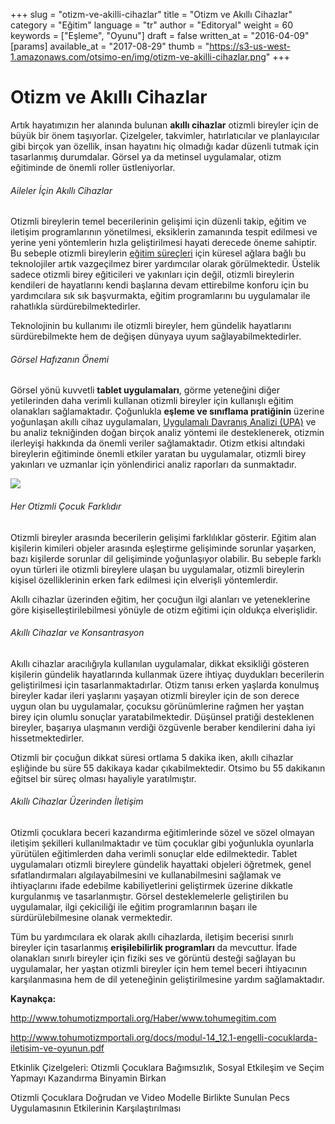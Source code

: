+++
slug = "otizm-ve-akilli-cihazlar"
title = "Otizm ve Akıllı Cihazlar"
category = "Eğitim"
language = "tr"
author = "Editoryal"
weight = 60
keywords = ["Eşleme", "Oyunu"]
draft = false
written_at = "2016-04-09"
[params]
available_at = "2017-08-29"
thumb = "https://s3-us-west-1.amazonaws.com/otsimo-en/img/otizm-ve-akilli-cihazlar.png"
+++

# Otizm ve Akıllı Cihazlar

Artık hayatımızın her alanında bulunan **akıllı cihazlar** otizmli bireyler için de büyük bir önem taşıyorlar. Çizelgeler, takvimler, hatırlatıcılar ve planlayıcılar gibi birçok yan özellik, insan hayatını hiç olmadığı kadar düzenli tutmak için tasarlanmış durumdalar. Görsel ya da metinsel uygulamalar, otizm eğitiminde de önemli roller üstleniyorlar.

###### Aileler İçin Akıllı Cihazlar

Otizmli bireylerin temel becerilerinin gelişimi için düzenli takip, eğitim ve iletişim programlarının yönetilmesi, eksiklerin zamanında tespit edilmesi ve yerine yeni yöntemlerin hızla geliştirilmesi hayati derecede öneme sahiptir. Bu sebeple otizmli bireylerin [eğitim süreçleri](/ulkemizde-otizm-egitimi-ve-kaynastirma-calismalari/) için küresel ağlara bağlı bu teknolojiler artık vazgeçilmez birer yardımcılar olarak görülmektedir. Üstelik sadece otizmli birey eğiticileri ve yakınları için değil, otizmli bireylerin kendileri de hayatlarını kendi başlarına devam ettirebilme konforu için bu yardımcılara sık sık başvurmakta, eğitim programlarını bu uygulamalar ile rahatlıkla sürdürebilmektedirler.

Teknolojinin bu kullanımı ile otizmli bireyler, hem gündelik hayatlarını sürdürebilmekte hem de değişen dünyaya uyum sağlayabilmektedirler.

###### Görsel Hafızanın Önemi

Görsel yönü kuvvetli **tablet uygulamaları**, görme yeteneğini diğer yetilerinden daha verimli kullanan otizmli bireyler için kullanışlı eğitim olanakları sağlamaktadır. Çoğunlukla **eşleme ve sınıflama pratiğinin** üzerine yoğunlaşan akıllı cihaz uygulamaları, [Uygulamalı Davranış Analizi (UPA)](/uygulamalidavranisanalizi/) ve bu analiz tekniğinden doğan birçok analiz yöntemi ile desteklenerek, otizmin ilerleyişi hakkında da önemli veriler sağlamaktadır. Otizm etkisi altındaki bireylerin eğitiminde önemli etkiler yaratan bu uygulamalar, otizmli birey yakınları ve uzmanlar için yönlendirici analiz raporları da sunmaktadır.

![](https://s3-us-west-1.amazonaws.com/otsimo-en/img/blog_ici/tablet.jpg)

###### Her Otizmli Çocuk Farklıdır

Otizmli bireyler arasında becerilerin gelişimi farklılıklar gösterir. Eğitim alan kişilerin kimileri objeler arasında eşleştirme gelişiminde sorunlar yaşarken, bazı kişilerde sorunlar dil gelişiminde yoğunlaşıyor olabilir. Bu sebeple farklı oyun türleri ile otizmli bireylere ulaşan bu uygulamalar, otizmli bireylerin kişisel özelliklerinin erken fark edilmesi için elverişli yöntemlerdir.

Akıllı cihazlar üzerinden eğitim, her çocuğun ilgi alanları ve yeteneklerine göre kişiselleştirilebilmesi yönüyle de otizm eğitimi için oldukça elverişlidir.

###### Akıllı Cihazlar ve Konsantrasyon

Akıllı cihazlar aracılığıyla kullanılan uygulamalar, dikkat eksikliği gösteren kişilerin gündelik hayatlarında kullanmak üzere ihtiyaç duydukları becerilerin geliştirilmesi için tasarlanmaktadırlar. Otizm tanısı erken yaşlarda konulmuş bireyler kadar ileri yaşlarını yaşayan otizmli bireyler için de son derece uygun olan bu uygulamalar, çocuksu görünümlerine rağmen her yaştan birey için olumlu sonuçlar yaratabilmektedir. Düşünsel pratiği desteklenen bireyler, başarıya ulaşmanın verdiği özgüvenle beraber kendilerini daha iyi hissetmektedirler.

Otizmli bir çocuğun dikkat süresi ortlama 5 dakika iken, akıllı cihazlar eşliğinde bu süre 55 dakikaya kadar çıkabilmektedir. Otsimo bu 55 dakikanın eğitsel bir süreç olması hayaliyle yaratılmıştır.

###### Akıllı Cihazlar Üzerinden İletişim

Otizmli çocuklara beceri kazandırma eğitimlerinde sözel ve sözel olmayan iletişim şekilleri kullanılmaktadır ve tüm çocuklar gibi yoğunlukla oyunlarla yürütülen eğitimlerden daha verimli sonuçlar elde edilmektedir. Tablet uygulamaları otizmli bireylere gündelik hayattaki objeleri öğretmek, genel sıfatlandırmaları algılayabilmesini ve kullanabilmesini sağlamak ve ihtiyaçlarını ifade edebilme kabiliyetlerini geliştirmek üzerine dikkatle kurgulanmış ve tasarlanmıştır. Görsel desteklemelerle geliştirilen bu uygulamalar, ilgi çekiciliği ile eğitim programlarının başarı ile sürdürülebilmesine olanak vermektedir.

Tüm bu yardımcılara ek olarak akıllı cihazlarda, iletişim becerisi sınırlı bireyler için tasarlanmış **erişilebilirlik programları** da mevcuttur. İfade olanakları sınırlı bireyler için fiziki ses ve görüntü desteği sağlayan bu uygulamalar, her yaştan otizmli bireyler için hem temel beceri ihtiyacının karşılanmasına hem de dil yeteneğinin geliştirilmesine yardım sağlamaktadır.

**Kaynakça:**

http://www.tohumotizmportali.org/Haber/www.tohumegitim.com

http://www.tohumotizmportali.org/docs/modul-14_12.1-engelli-cocuklarda-iletisim-ve-oyunun.pdf

Etkinlik Çizelgeleri: Otizmli Çocuklara Bağımsızlık, Sosyal Etkileşim ve Seçim Yapmayı Kazandırma Binyamin Birkan

Otizmli Çocuklara Doğrudan ve Video Modelle Birlikte Sunulan Pecs Uygulamasının Etkilerinin Karşılaştırılması
